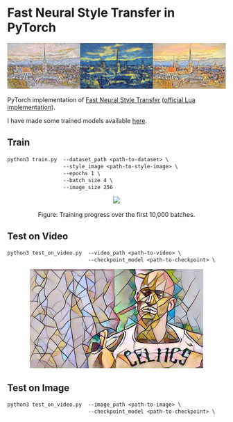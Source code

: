 # Fast Neural Style Transfer in PyTorch

<p align="center">
    <img src="assets/zurich.jpg" width="900"\>
</p>

PyTorch implementation of [Fast Neural Style Transfer](https://cs.stanford.edu/people/jcjohns/eccv16/) ([official Lua implementation](https://github.com/jcjohnson/fast-neural-style)).

I have made some trained models available [here](https://drive.google.com/drive/folders/1aRD6zakhcDImN2Y54qAT6f4801iLcCLB?usp=sharing).

## Train

```
python3 train.py  --dataset_path <path-to-dataset> \
                  --style_image <path-to-style-image> \
                  --epochs 1 \
                  --batch_size 4 \
                  --image_size 256
```

<p align="center">
    <img src="assets/celeba_mosaic.gif" width="400"\>
</p>
<p align="center">
    Figure: Training progress over the first 10,000 batches.
</p>

## Test on Video

```
python3 test_on_video.py  --video_path <path-to-video> \
                          --checkpoint_model <path-to-checkpoint> \
```

<p align="center">
    <img src="assets/stylized-celtics.gif" width="400"\>
</p>

## Test on Image

```
python3 test_on_video.py  --image_path <path-to-image> \
                          --checkpoint_model <path-to-checkpoint> \
```

